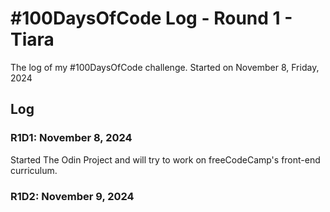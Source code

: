 # #100DaysOfCode Log - Round 1 - Tiara

The log of my #100DaysOfCode challenge. Started on November 8, Friday, 2024

## Log

### R1D1: November 8, 2024
Started The Odin Project and will try to work on freeCodeCamp's front-end curriculum.

### R1D2: November 9, 2024
